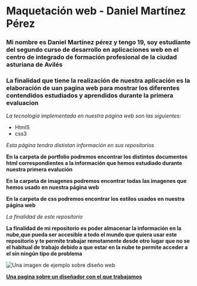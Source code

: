 # **Maquetación web - Daniel Martínez Pérez**
### Mi nombre es Daniel Martínez pérez y tengo 19, soy estudiante del segundo curso de desarrollo en aplicaciones web en el centro de integrado de formación profesional de la ciudad asturiana de Avilés
### La finalidad que tiene la realización de nuestra aplicación es la elaboración de uan pagina web para mostrar los diferentes contendidos estudiados y aprendidos durante la primera evaluacion

*La tecnología implementada en nuestra pagina web son las siguientes:*
- Html5
- css3

*Esta página tendra dististan información en sus repositorios*

**En la carpeta de portfolio podremos encontrar los distintos documentos html correspondientes a la información que hemos estudiado durante nuestra primera evalución**

**En la carpeta de imagenes podremos encontrar todas las imagenes que hemos usado en nuestra página web**

**En la carpeta de css podremos encontrar los estilos usados en nuestra página web**

*La finalidad de este repositorio*

**La finalidad de mi repositorio es poder almacenar la información en la nube,que pueda ser accesible a todo el mundo que quiera usar este repositorio y te permite trabajar remotamente desde otro lugar que no se el habitual de trabajo debido a que estar en la nube te permite acceder a el sin ningún tipo de problema**

![Una imagen de ejemplo sobre diseño web](https://www.comunicare.es/wp-content/uploads/2021/03/La-diferencia-entre-pagina-web-y-diseno-web.jpg)

**[Una pagina sobre un diseñador con el que trabajamos](https://www.prismaid.com/)**

